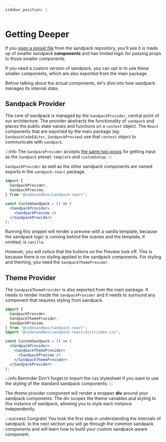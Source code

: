 ```yaml
---
sidebar_position: 1
---
```


# Getting Deeper

If you [open a preset file](https://github.com/codesandbox/sandpack/blob/main/sandpack-react/src/presets/Sandpack.tsx) from the sandpack repository, you'll see it is made up
of smaller sandpack **components** and has limited logic for passing props to
those smaller components.

If you need a custom version of sandpack, you can opt in to use these smaller
components, which are also exported from the main package.

Before talking about the actual components, let's dive into how sandpack manages its internal state.

## Sandpack Provider

The core of sandpack is managed by the `SandpackProvider`, central point of our
architecture. The provider abstracts the functionality of `sandpack` and places
the public state values and functions on a `context` object. The `React`
components that are exported by the main package (eg: `SandpackCodeEditor`,
`SandpackPreview`) use that `context` object to communicate with `sandpack`.

:::info
The `SandpackProvider` accepts [the same two props](/getting-started/custom-content#template) for getting input as the `Sandpack` preset:
`template` and `customSetup`.
:::

`SandpackProvider` as well as the other sandpack components are named exports in the `sandpack-react` package.

```jsx
import {
  SandpackProvider,
  SandpackPreview,
} from "@codesandbox/sandpack-react";

const CustomSandpack = () => (
  <SandpackProvider>
    <SandpackPreview />
  </SandpackProvider>
);
```

Running this snippet will render a preview with a vanilla template, because the sandpack logic is running behind
the scenes and the template, if omitted, is `vanilla`.

However, you will notice that the buttons on the Preview look off. This is
because there is no styling applied to the sandpack components. For styling and theming, you need the `SandpackThemeProvider`.

## Theme Provider

The `SandpackThemeProvider` is also exported from the main package. It needs to render inside the `SandpackProvider` and it needs to surround any component that requires styling from sandpack.

```jsx
import {
  SandpackProvider,
  SandpackThemeProvider,
  SandpackPreview,
} from "@codesandbox/sandpack-react";
import "@codesandbox/sandpack-react/dist/index.css";

const CustomSandpack = () => (
  <SandpackProvider>
    <SandpackThemeProvider>
      <SandpackPreview />
    </SandpackThemeProvider>
  </SandpackProvider>
);
```

:::info Reminder
Don't forget to import the css stylesheet if you want to use the styling of the standard sandpack components.
:::

The theme provider component will render a wrapper **div** around your sandpack
components. The div scopes the theme variables and styling to this
instance of sandpack, allowing you to style each instance independently.

:::success Congrats!
You took the first step in understanding the internals of sandpack. In the next section you will go through the common sandpack components and will learn how to build your custom sandpack-aware component.